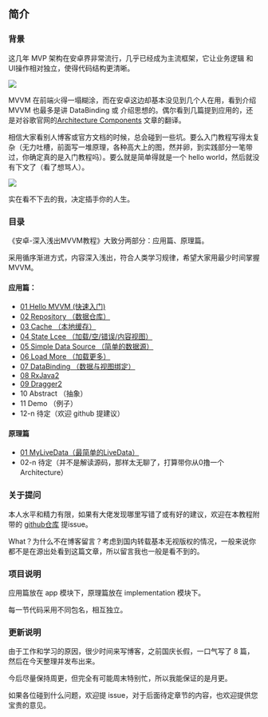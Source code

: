 ## 简介 ##

### 背景 ###
这几年 MVP 架构在安卓界非常流行，几乎已经成为主流框架，它让业务逻辑 和 UI操作相对独立，使得代码结构更清晰。

![](http://upload-images.jianshu.io/upload_images/2036280-f4bf081e57dbdfff.jpg?imageMogr2/auto-orient/strip%7CimageView2/2/w/1240)

MVVM 在前端火得一塌糊涂，而在安卓这边却基本没见到几个人在用，看到介绍 MVVM 也最多是讲 DataBinding 或 介绍思想的。偶尔看到几篇提到应用的，还是对谷歌官网的[Architecture Components](https://developer.android.com/topic/libraries/architecture/index.html) 文章的翻译。

相信大家看别人博客或官方文档的时候，总会碰到一些坑。要么入门教程写得太复杂（无力吐槽，前面写一堆原理，各种高大上的图，然并卵，到实践部分一笔带过，你确定真的是入门教程吗）。要么就是简单得就是一个 hello world，然后就没有下文了（看了想骂人）。

![](http://upload-images.jianshu.io/upload_images/2036280-aedda65b339fb994.jpg?imageMogr2/auto-orient/strip%7CimageView2/2/w/1240)

实在看不下去的我，决定插手你的人生。

### 目录 ###

《安卓-深入浅出MVVM教程》大致分两部分：应用篇、原理篇。

采用循序渐进方式，内容深入浅出，符合人类学习规律，希望大家用最少时间掌握 MVVM。

#### 应用篇： ####
- [01 Hello MVVM (快速入门)](http://mp.weixin.qq.com/s/TXJ-cZbUxIKhe89YjyxGZw)
- [02 Repository （数据仓库）](http://mp.weixin.qq.com/s/D_9RzxD_VV2vDQ40LXP23g)
- [03 Cache （本地缓存）](https://mp.weixin.qq.com/s/1wCeT772Qx9vB1FYl6OZIQ)
- [04 State Lcee （加载/空/错误/内容视图）](http://mp.weixin.qq.com/s/PrgZ0io1fCcFxc4cvz9tUQ)
- [05 Simple Data Source （简单的数据源）](https://mp.weixin.qq.com/s/bfJYkQ5REKVlpj34h98ORg)
- [06 Load More （加载更多）](http://mp.weixin.qq.com/s/8PUl40IZzO1Lawuhpc5jyQ)
- [07 DataBinding （数据与视图绑定）](http://mp.weixin.qq.com/s/6kykw11bjINV3ucbDipQ_Q)
- [08 RxJava2](http://mp.weixin.qq.com/s/GCFbowkcAjaJ9bnoqEwRAQ)
- [09 Dragger2](http://mp.weixin.qq.com/s/6brisuV-zcahMoL61pYRwA)
- 10 Abstract （抽象）
- 11 Demo （例子）
- 12-n 待定（欢迎 github 提建议）


#### 原理篇 ####
- [01 MyLiveData（最简单的LiveData）](http://mp.weixin.qq.com/s/QJC-BO-GzP-d4ZzXHGSMPg)
- 02-n 待定（并不是解读源码，那样太无聊了，打算带你从0撸一个 Architecture）


### 关于提问 ###
本人水平和精力有限，如果有大佬发现哪里写错了或有好的建议，欢迎在本教程附带的 [github仓库](https://github.com/ittianyu/MVVM) 提issue。

What？为什么不在博客留言？考虑到国内转载基本无视版权的情况，一般来说你都不是在源出处看到这篇文章，所以留言我也一般是看不到的。

### 项目说明 ###

应用篇放在 app 模块下，原理篇放在 implementation 模块下。

每一节代码采用不同包名，相互独立。


### 更新说明 ###

由于工作和学习的原因，很少时间来写博客，之前国庆长假，一口气写了 8 篇，然后在今天整理并发布出来。

今后尽量保持周更，但完全有可能周末特别忙，所以我能保证的是月更。

如果各位碰到什么问题，欢迎提 issue，对于后面待定章节的内容，也欢迎提供您宝贵的意见。

